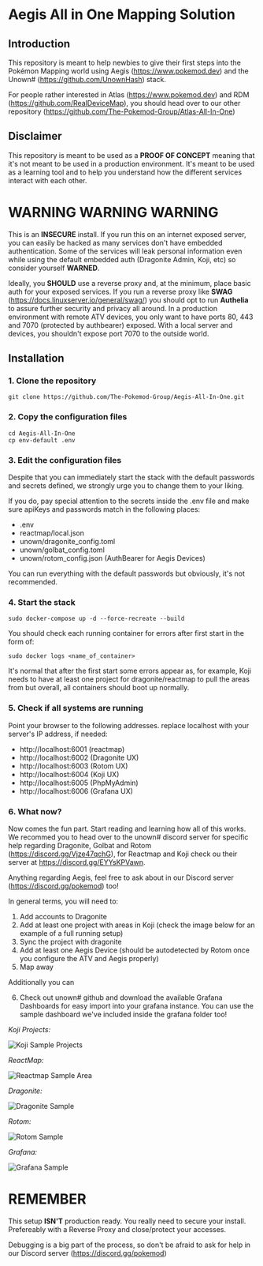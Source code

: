 # Aegis All in One Mapping Solution

## Introduction

This repository is meant to help newbies to give their first steps into the Pokémon Mapping world using Aegis (https://www.pokemod.dev) and the Unown# (https://github.com/UnownHash) stack.

For people rather interested in Atlas (https://www.pokemod.dev) and RDM (https://github.com/RealDeviceMap), you should head over to our other repository (https://github.com/The-Pokemod-Group/Atlas-All-In-One)

## Disclaimer

This repository is meant to be used as a **PROOF OF CONCEPT** meaning that it's not meant to be used in a production environment. It's meant to be used as a learning tool and to help you understand how the different services interact with each other.

# WARNING WARNING WARNING

This is an **INSECURE** install. If you run this on an internet exposed server, you can easily be hacked as many services don't have embedded authentication. Some of the services will leak personal information even while using the default embedded auth (Dragonite Admin, Koji, etc) so consider yourself **WARNED**.

Ideally, you **SHOULD** use a reverse proxy and, at the minimum, place basic auth for your exposed services. If you run a reverse proxy like **SWAG** (https://docs.linuxserver.io/general/swag/) you should opt to run **Authelia** to assure further security and privacy all around. In a production environment with remote ATV devices, you only want to have ports 80, 443 and 7070 (protected by authbearer) exposed. With a local server and devices, you shouldn't expose port 7070 to the outside world.

## Installation

### 1. Clone the repository

```
git clone https://github.com/The-Pokemod-Group/Aegis-All-In-One.git
```

### 2. Copy the configuration files

```
cd Aegis-All-In-One
cp env-default .env
```

### 3. Edit the configuration files

Despite that you can immediately start the stack with the default passwords and secrets defined, we strongly urge you to change them to your liking.

If you do, pay special attention to the secrets inside the .env file and make sure apiKeys and passwords match in the following places:

- .env
- reactmap/local.json
- unown/dragonite_config.toml
- unown/golbat_config.toml
- unown/rotom_config.json (AuthBearer for Aegis Devices)

You can run everything with the default passwords but obviously, it's not recommended.

### 4. Start the stack

```
sudo docker-compose up -d --force-recreate --build
```

You should check each running container for errors after first start in the form of:

```
sudo docker logs <name_of_container>
```

It's normal that after the first start some errors appear as, for example, Koji needs to have
at least one project for dragonite/reactmap to pull the areas from but overall, all containers should boot up normally.

### 5. Check if all systems are running

Point your browser to the following addresses. replace localhost with your server's IP address, if needed:

- http://localhost:6001 (reactmap)
- http://localhost:6002 (Dragonite UX)
- http://localhost:6003 (Rotom UX)
- http://localhost:6004 (Koji UX)
- http://localhost:6005 (PhpMyAdmin)
- http://localhost:6006 (Grafana UX)

### 6. What now?

Now comes the fun part. Start reading and learning how all of this works. We recommed you to head over to the unown# discord server for specific help regarding Dragonite, Golbat and Rotom (https://discord.gg/Vjze47qchG), for Reactmap and Koji check ou their server at https://discord.gg/EYYsKPVawn.

Anything regarding Aegis, feel free to ask about in our Discord server (https://discord.gg/pokemod) too!

In general terms, you will need to:

1. Add accounts to Dragonite
2. Add at least one project with areas in Koji (check the image below for an example of a full running setup)
3. Sync the project with dragonite
4. Add at least one Aegis Device (should be autodetected by Rotom once you configure the ATV and Aegis properly)
5. Map away

Additionally you can

6. Check out unown# github and download the available Grafana Dashboards for easy import into your grafana instance. You can use
   the sample dashboard we've included inside the grafana folder too!

_Koji Projects:_

![Koji Sample Projects](https://i.ibb.co/YhdSWCq/koji-projects.png)

_ReactMap:_

![Reactmap Sample Area](https://i.ibb.co/b7BS6Ww/reactmap.png)

_Dragonite:_

![Dragonite Sample](https://i.ibb.co/7SDmxrm/dragonite.png)

_Rotom:_

![Rotom Sample](https://i.ibb.co/6FPB2ry/rotom.png)

_Grafana:_

![Grafana Sample](https://i.ibb.co/qr1v3CP/grafana.png)

# REMEMBER

This setup **ISN'T** production ready. You really need to secure your install. Prefereably with a Reverse Proxy and close/protect your accesses.

Debugging is a big part of the process, so don't be afraid to ask for help in our Discord server (https://discord.gg/pokemod)
